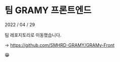 # 팀 GRAMY 프론트엔드

2022 / 04 / 29

팀 레포지토리로 이동했습니다.

-> https://github.com/SMHRD-GRAMY/GRAMy-Front

😁
